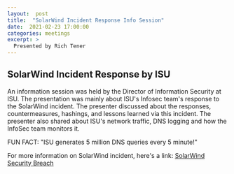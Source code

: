 ```yaml
---
layout:  post
title:  "SolarWind Incident Response Info Session"
date:  2021-02-23 17:00:00
categories: meetings
excerpt: > 
  Presented by Rich Tener  
---
```




SolarWind Incident Response by ISU 
-------------
An information session was held by the Director of Information Security at ISU. 
The presentation was mainly about ISU's Infosec team's response to the SolarWind incident. The presenter discussed about the responses, countermeasures, hashings, and lessons learned via this incident.
The presenter also shared about ISU's network traffic, DNS logging and how the InfoSec team monitors it. 

FUN FACT: "ISU generates 5 million DNS queries every 5 minute!"

For more information on SolarWind incident, here's a link: [SolarWind Security Breach](https://www.it.iastate.edu/news/2020/12/iowa-state-university-affected-solarwinds-security-breach) 
